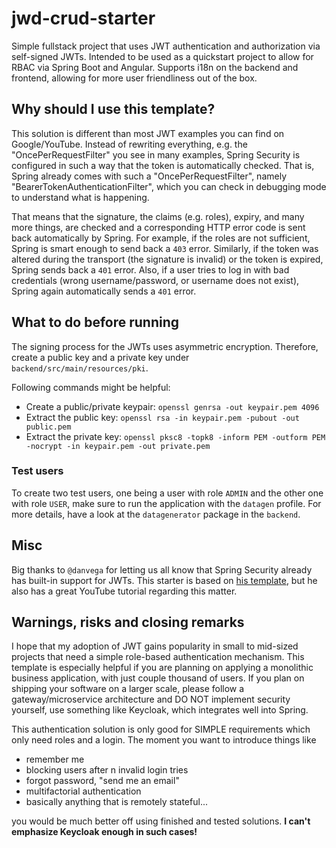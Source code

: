 # jwd-crud-starter

Simple fullstack project that uses JWT authentication and authorization via self-signed JWTs.
Intended to be used as a quickstart project to allow for RBAC via Spring Boot and Angular.
Supports i18n on the backend and frontend, allowing for more user friendliness out of the box.

## Why should I use this template?

This solution is different than most JWT examples you can find on Google/YouTube. Instead of rewriting everything, e.g.
the "OncePerRequestFilter" you see in many
examples, Spring Security is configured in such a way that the token is automatically checked.
That is, Spring already comes with such a "OncePerRequestFilter", namely "BearerTokenAuthenticationFilter", which you
can check in debugging mode to understand what is happening.

That means that the signature, the claims (e.g. roles), expiry, and many more things, are checked and a corresponding
HTTP error code is sent back automatically by Spring.
For example, if the roles are not sufficient, Spring is smart enough to send back a `403` error.
Similarly, if the token was altered during the transport (the signature is invalid) or the token is expired, Spring
sends back a `401` error.
Also, if a user tries to log in with bad credentials (wrong username/password, or username does not exist), Spring again
automatically sends a `401` error.

## What to do before running

The signing process for the JWTs uses asymmetric encryption. Therefore, create a public key and a private key under
`backend/src/main/resources/pki`.

Following commands might be helpful:

- Create a public/private keypair: `openssl genrsa -out keypair.pem 4096`
- Extract the public key: `openssl rsa -in keypair.pem -pubout -out public.pem`
- Extract the private key: `openssl pksc8 -topk8 -inform PEM -outform PEM -nocrypt -in keypair.pem -out private.pem`

### Test users

To create two test users, one being a user with role `ADMIN` and the other one with role `USER`, make sure to run the
application with the `datagen` profile. For more details, have a look at the `datagenerator` package in the `backend`.

## Misc

Big thanks to `@danvega` for letting us all know that Spring Security already has built-in support for JWTs.
This starter is based on [his template](https://github.com/danvega/jwt-username-password),
but he also has a great YouTube tutorial regarding this matter.

## Warnings, risks and closing remarks

I hope that my adoption of JWT gains popularity in small to mid-sized projects that need a simple role-based
authentication mechanism.
This template is especially helpful if you are planning on applying a monolithic business application, with just couple
thousand of users.
If you plan on shipping your software on a larger scale, please follow a gateway/microservice architecture and DO NOT
implement
security yourself, use something like Keycloak, which integrates well into Spring.

This authentication solution is only good for SIMPLE requirements which only need roles and a login. The moment you want
to introduce things like

- remember me
- blocking users after n invalid login tries
- forgot password, "send me an email"
- multifactorial authentication
- basically anything that is remotely stateful...

you would be much better off using finished and tested solutions. **I can't emphasize Keycloak enough in such cases!**

